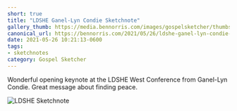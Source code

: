 ```yaml
---
short: true
title: "LDSHE Ganel-Lyn Condie Sketchnote"
gallery_thumb: https://media.bennorris.com/images/gospelsketcher/thumbs/may-21-ldshe-condie.jpg
canonical_url: https://bennorris.com/2021/05/26/ldshe-ganel-lyn-condie-sketchnote
date: 2021-05-26 10:21:13-0600
tags:
- sketchnotes
category: Gospel Sketcher
---
```


Wonderful opening keynote at the LDSHE West Conference from Ganel-Lyn Condie. Great message about finding peace.

![LDSHE Sketchnote](https://media.bennorris.com/images/gospelsketcher/ldshe/2021/may-21-ldshe-condie.jpg)
